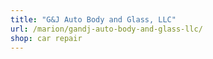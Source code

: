 ```yaml
---
title: "G&J Auto Body and Glass, LLC"
url: /marion/gandj-auto-body-and-glass-llc/
shop: car repair
---
```

